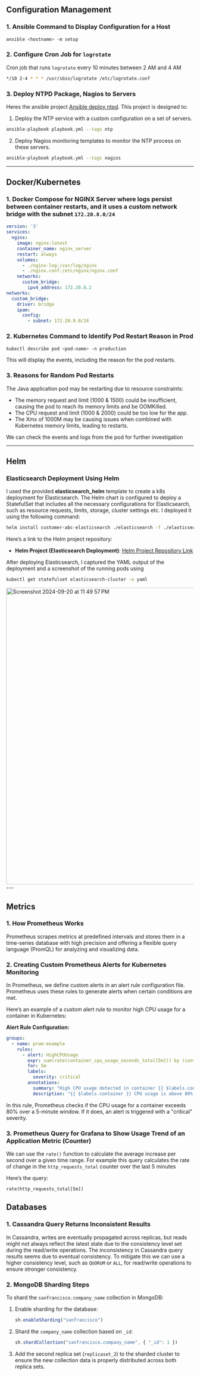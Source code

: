 ## Configuration Management

### 1. Ansible Command to Display Configuration for a Host
```bash
ansible <hostname> -m setup
```

### 2. Configure Cron Job for `logrotate`
Cron job that runs `logrotate` every 10 minutes between 2 AM and 4 AM
```bash
*/10 2-4 * * * /usr/sbin/logrotate /etc/logrotate.conf
```

### 3. Deploy NTPD Package, Nagios to Servers
Heres the ansible project [Ansible deploy ntpd](https://github.com/ahsan0608/case_study_submission/tree/main/ansible_deploy_ntpd_nagios).
This project is designed to:
1. Deploy the NTP service with a custom configuration on a set of servers.
```bash
ansible-playbook playbook.yml --tags ntp
```
2. Deploy Nagios monitoring templates to monitor the NTP process on these servers.
```bash
ansible-playbook playbook.yml --tags nagios
```

---

## Docker/Kubernetes

### 1. Docker Compose for NGINX Server where logs persist between container restarts, and it uses a custom network bridge with the subnet `172.20.8.0/24`

```yaml
version: '3'
services:
  nginx:
    image: nginx:latest
    container_name: nginx_server
    restart: always
    volumes:
      - ./nginx-log:/var/log/nginx
      - ./nginx.conf:/etc/nginx/nginx.conf
    networks:
      custom_bridge:
        ipv4_address: 172.20.8.2
networks:
  custom_bridge:
    driver: bridge
    ipam:
      config:
        - subnet: 172.20.8.0/24
```

### 2. Kubernetes Command to Identify Pod Restart Reason in Prod

```bash
kubectl describe pod <pod-name> -n production
```
This will display the events, including the reason for the pod restarts.

### 3. Reasons for Random Pod Restarts
The Java application pod may be restarting due to resource constraints:
- The memory request and limit (1000 & 1500) could be insufficient, causing the pod to reach its memory limits and be OOMKilled.
- The CPU request and limit (1000 & 2000) could be too low for the app.
- The Xmx of 1000M may be causing issues when combined with Kubernetes memory limits, leading to restarts.

We can check the events and logs from the pod for further investigation

---

## Helm

### Elasticsearch Deployment Using Helm
I used the provided **elasticsearch_helm** template to create a k8s deployment for Elasticsearch. The Helm chart is configured to deploy a StatefulSet that includes all the necessary configurations for Elasticsearch, such as resource requests, limits, storage, cluster settings etc. I deployed it using the following command:
```bash
helm install customer-abc-elasticsearch ./elasticsearch -f ./elasticsearch/envs/qa/customer-abc-elasticsearch/values.yaml
```

Here’s a link to the Helm project repository:
- **Helm Project (Elasticsearch Deployment)**: [Helm Project Repository Link](https://github.com/ahsan0608/case_study_submission/tree/main/elasticsearch_helm)

After deploying Elasticsearch, I captured the YAML output of the deployment and a screenshot of the running pods using

```bash
kubectl get statefulset elasticsearch-cluster -o yaml
```

<img width="795" alt="Screenshot 2024-09-20 at 11 49 57 PM" src="https://github.com/user-attachments/assets/2c6f84ef-6b4b-43ee-a315-557c46bb4df9">
---

## Metrics

### 1. How Prometheus Works

Prometheus scrapes metrics at predefined intervals and stores them in a time-series database with high precision and offering a flexible query language (PromQL) for analyzing and visualizing data.

### 2. Creating Custom Prometheus Alerts for Kubernetes Monitoring

In Prometheus, we define custom alerts in an alert rule configuration file. Prometheus uses these rules to generate alerts when certain conditions are met.

Here’s an example of a custom alert rule to monitor high CPU usage for a container in Kubernetes:

**Alert Rule Configuration:**
```yaml
groups:
  - name: prom-example
    rules:
      - alert: HighCPUUsage
        expr: sum(rate(container_cpu_usage_seconds_total[5m])) by (container) > 80
        for: 5m
        labels:
          severity: critical
        annotations:
          summary: "High CPU usage detected in container {{ $labels.container }}"
          description: "{{ $labels.container }} CPU usage is above 80% for the last 5 minutes."
```

In this rule, Prometheus checks if the CPU usage for a container exceeds 80% over a 5-minute window. If it does, an alert is triggered with a "critical" severity.

### 3. Prometheus Query for Grafana to Show Usage Trend of an Application Metric (Counter)

We can use the `rate()` function to calculate the average increase per second over a given time range. For example this query calculates the rate of change in the `http_requests_total` counter over the last 5 minutes

Here’s the query:
```promql
rate(http_requests_total[5m])
```

## Databases

### 1. Cassandra Query Returns Inconsistent Results
In Cassandra, writes are eventually propagated across replicas, but reads might not always reflect the latest state due to the consistency level set during the read/write operations. The inconsistency in Cassandra query results seems due to eventual consistency. 
To mitigate this we can use a higher consistency level, such as `QUORUM` or `ALL`, for read/write operations to ensure stronger consistency.

### 2. MongoDB Sharding Steps
To shard the `sanfrancisco.company_name` collection in MongoDB:
1. Enable sharding for the database:
   ```js
   sh.enableSharding("sanfrancisco")
   ```
2. Shard the `company_name` collection based on `_id`:
   ```js
   sh.shardCollection("sanfrancisco.company_name", { "_id": 1 })
   ```
3. Add the second replica set (`replicaset_2`) to the sharded cluster to ensure the new collection data is properly distributed across both replica sets.



